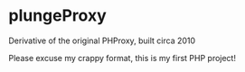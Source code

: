 # plungeProxy
Derivative of the original PHProxy, built circa 2010

Please excuse my crappy format, this is my first PHP project!
